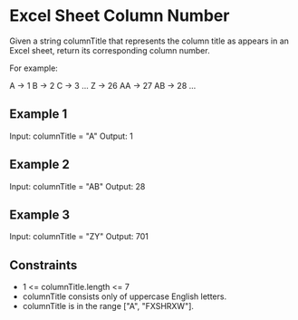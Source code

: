 # Excel Sheet Column Number

Given a string columnTitle that represents the column title as appears in an Excel sheet, return its corresponding column number.

For example:

A -> 1
B -> 2
C -> 3
...
Z -> 26
AA -> 27
AB -> 28
...

## Example 1

Input: columnTitle = "A"
Output: 1

## Example 2

Input: columnTitle = "AB"
Output: 28

## Example 3

Input: columnTitle = "ZY"
Output: 701

## Constraints

- 1 <= columnTitle.length <= 7
- columnTitle consists only of uppercase English letters.
- columnTitle is in the range ["A", "FXSHRXW"].
